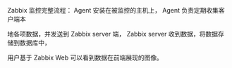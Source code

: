 



Zabbix 监控完整流程： Agent 安装在被监控的主机上， Agent 负责定期收集客户端本

地各项数据，并发送到 Zabbix server 端， Zabbix server 收到数据，将数据存储到数据库中，

用户基于 Zabbix Web 可以看到数据在前端展现的图像。
